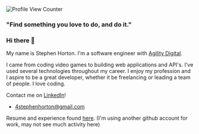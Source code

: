 ![Profile View Counter](https://komarev.com/ghpvc/?username=StephenSHorton)

### "Find something you love to do, and do it."

### Hi there 👋

<!--
**StephenSHorton/StephenSHorton** is a ✨ _special_ ✨ repository because its `README.md` (this file) appears on your GitHub profile.

Here are some ideas to get you started:

- 🔭 I’m currently working on ...
- 🌱 I’m currently learning ...
- 👯 I’m looking to collaborate on ...
- 🤔 I’m looking for help with ...
- 💬 Ask me about ...
- 📫 How to reach me: ...
- 😄 Pronouns: ...
- ⚡ Fun fact: ...
-->

My name is Stephen Horton. I'm a software engineer with [Agility Digital](https://www.linkedin.com/company/agility-digital/).

I came from coding video games to building web applications and API's. I've used several technologies throughout my career. I enjoy my profession and I aspire to be a great developer, whether it be freelancing or leading a team of people. I love coding.

Contact me on [LinkedIn](https://www.linkedin.com/in/stephenshorton)!
- 4stephenhorton@gmail.com

Resume and experience found [here](https://www.linkedin.com/in/stephenshorton).
(I'm using another github account for work, may not see much activity here)
